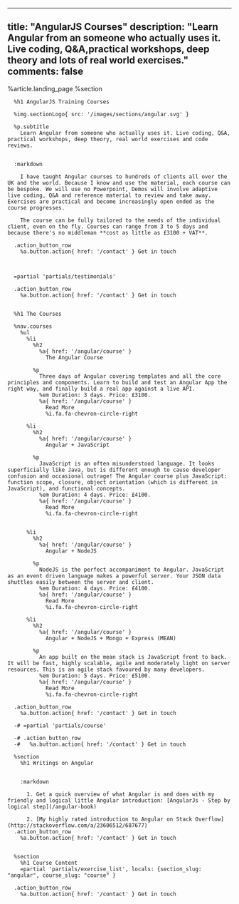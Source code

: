 ---
  title: "AngularJS Courses"
  description: "Learn Angular from an someone who actually uses it. Live coding, Q&A,practical workshops, deep theory and lots of real world exercises."
  comments: false
  ---
  
  
  %article.landing_page
    %section
  
      %h1 AngularJS Training Courses
  
      %img.sectionLogo{ src: '/images/sections/angular.svg' }
  
      %p.subtitle
        Learn Angular from someone who actually uses it. Live coding, Q&A, practical workshops, deep theory, real world exercises and code reviews.
  
  
      :markdown
  
        I have taught Angular courses to hundreds of clients all over the UK and the world. Because I know and use the material, each course can be bespoke. We will use no Powerpoint, Demos will involve adaptive live coding, Q&A and reference material to review and take away. Exercises are practical and become increasingly open ended as the course progresses.
  
        The course can be fully tailored to the needs of the individual client, even on the fly. Courses can range from 3 to 5 days and because there's no middleman **cost as little as £3100 + VAT**.
  
      .action_button_row
        %a.button.action{ href: '/contact' } Get in touch
  
  
  
      =partial 'partials/testimonials'
  
      .action_button_row
        %a.button.action{ href: '/contact' } Get in touch
  
  
      %h1 The Courses
  
      %nav.courses
        %ul
          %li
            %h2
              %a{ href: '/angular/course' }
                The Angular Course
  
            %p
              Three days of Angular covering templates and all the core principles and components. Learn to build and test an Angular App the right way, and finally build a real app against a live API.
              %em Duration: 3 days. Price: £3100.
              %a{ href: '/angular/course' }
                Read More
                %i.fa.fa-chevron-circle-right
  
          %li
            %h2
              %a{ href: '/angular/course' }
                Angular + JavaScript
  
            %p
              JavaScript is an often misunderstood language. It looks superficially like Java, but is different enough to cause developer confusion and occasional outrage! The Angular course plus JavaScript: function scope, closure, object orientation (which is different in JavaScript), and functional concepts.
              %em Duration: 4 days. Price: £4100.
              %a{ href: '/angular/course' }
                Read More
                %i.fa.fa-chevron-circle-right
  
  
          %li
            %h2
              %a{ href: '/angular/course' }
                Angular + NodeJS
  
            %p
              NodeJS is the perfect accompaniment to Angular. JavaScript as an event driven language makes a powerful server. Your JSON data shuttles easily between the server and client.
              %em Duration: 4 days. Price: £4100.
              %a{ href: '/angular/course' }
                Read More
                %i.fa.fa-chevron-circle-right
  
          %li
            %h2
              %a{ href: '/angular/course' }
                Angular + NodeJS + Mongo + Express (MEAN)
  
            %p
              An app built on the mean stack is JavaScript front to back. It will be fast, highly scalable, agile and moderately light on server resources. This is an agile stack favoured by many developers.
              %em Duration: 5 days. Price: £5100.
              %a{ href: '/angular/course' }
                Read More
                %i.fa.fa-chevron-circle-right
  
      .action_button_row
        %a.button.action{ href: '/contact' } Get in touch
  
      -# =partial 'partials/course'
  
      -# .action_button_row
      -#   %a.button.action{ href: '/contact' } Get in touch
  
      %section
        %h1 Writings on Angular
  
  
        :markdown
  
          1. Get a quick overview of what Angular is and does with my friendly and logical little Angular introduction: [AngularJs - Step by logical step](/angular-book)
  
          2. [My highly rated introduction to Angular on Stack Overflow](http://stackoverflow.com/a/23606512/687677)
      .action_button_row
        %a.button.action{ href: '/contact' } Get in touch
  
  
      %section
        %h1 Course Content
        =partial 'partials/exercise_list', locals: {section_slug: "angular", course_slug: "course" }
  
      .action_button_row
        %a.button.action{ href: '/contact' } Get in touch
  